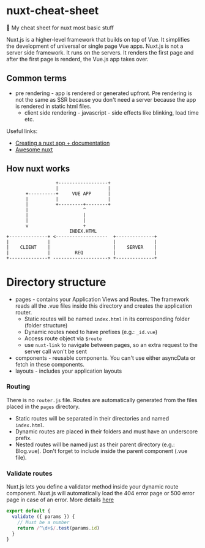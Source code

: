# nuxt-cheat-sheet
:green_book: My cheat sheet for nuxt most basic stuff

Nuxt.js is a higher-level framework that builds on top of Vue. It simplifies the development of universal or single page Vue apps.
Nuxt.js is not a server side framework. It runs on the servers. It renders the first page and after the first page is renderd, the Vue.js app takes over. 

## Common terms
* pre rendering - app is rendered or generated upfront. Pre rendering is not the same as SSR because you don't need a server because the app is rendered in static html files.
  * client side rendering - javascript - side effects like blinking, load time etc. 

Useful links:
* [Creating a nuxt app + documentation](https://nuxtjs.org/guide/installation)
* [Awesome nuxt](https://github.com/nuxt-community/awesome-nuxt)

## How nuxt works
```
                  +------------------+
                  |                  |
       +----------+     VUE APP      |
       |          |                  |
       |          +---------+--------+
       |                    ^
       |                    |
       |                    |
       v                    +
                       INDEX.HTML
+--------------+ <-------------------  +--------------+
|              |                       |              |
|    CLIENT    |                       |    SERVER    |
|              |         REQ           |              |
+--------------+ --------------------> +--------------+
```

# Directory structure
* pages - contains your Application Views and Routes. The framework reads all the .vue files inside this directory and creates the application router.
  * Static routes will be named ```index.html``` in its corresponding folder (folder structure)
  * Dynamic routes need to have prefixes (e.g.: ```_id.vue```)
  * Access route object via ```$route```
  * use ```nuxt-link``` to navigate between pages, so an extra request to the server call won't be sent
* components - reusable components. You can't use either asyncData or fetch in these components.
* layouts - includes your application layouts
  
### Routing
There is no ```router.js``` file. Routes are automatically generated from the files placed in the ```pages``` directory. 
* Static routes will be separated in their directories and named ```index.html```. 
* Dynamic routes are placed in their folders and must have an underscore prefix. 
* Nested routes will be named just as their parent directory (e.g.: Blog.vue). Don't forget to include <nuxt-child/> inside the parent component (.vue file).

### Validate routes
Nuxt.js lets you define a validator method inside your dynamic route component. Nuxt.js will automatically load the 404 error page or 500 error page in case of an error. More details [here](https://nuxtjs.org/api/pages-validate)
```javascript
export default {
  validate ({ params }) {
    // Must be a number
    return /^\d+$/.test(params.id)
  }
}
```
